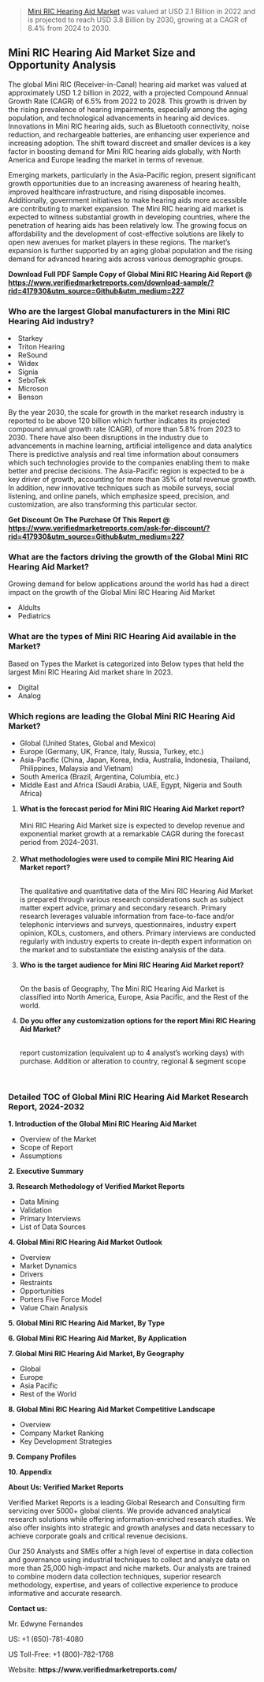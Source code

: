<blockquote><p><p><a href="https://www.verifiedmarketreports.com/download-sample/?rid=417930&utm_source=Github&utm_medium=227" target="_blank">Mini RIC Hearing Aid Market</a> was valued at USD 2.1 Billion in 2022 and is projected to reach USD 3.8 Billion by 2030, growing at a CAGR of 8.4% from 2024 to 2030.</p></blockquote><p><h2>Mini RIC Hearing Aid Market Size and Opportunity Analysis</h2><p>The global Mini RIC (Receiver-in-Canal) hearing aid market was valued at approximately USD 1.2 billion in 2022, with a projected Compound Annual Growth Rate (CAGR) of 6.5% from 2022 to 2028. This growth is driven by the rising prevalence of hearing impairments, especially among the aging population, and technological advancements in hearing aid devices. Innovations in Mini RIC hearing aids, such as Bluetooth connectivity, noise reduction, and rechargeable batteries, are enhancing user experience and increasing adoption. The shift toward discreet and smaller devices is a key factor in boosting demand for Mini RIC hearing aids globally, with North America and Europe leading the market in terms of revenue.</p><p>Emerging markets, particularly in the Asia-Pacific region, present significant growth opportunities due to an increasing awareness of hearing health, improved healthcare infrastructure, and rising disposable incomes. Additionally, government initiatives to make hearing aids more accessible are contributing to market expansion. The Mini RIC hearing aid market is expected to witness substantial growth in developing countries, where the penetration of hearing aids has been relatively low. The growing focus on affordability and the development of cost-effective solutions are likely to open new avenues for market players in these regions. The market’s expansion is further supported by an aging global population and the rising demand for advanced hearing aids across various demographic groups.</p></p><p class=""><strong>Download Full PDF Sample Copy of Global Mini RIC Hearing Aid Report @ <a href="https://www.verifiedmarketreports.com/download-sample/?rid=417930&amp;utm_source=Github&amp;utm_medium=227" target="_blank">https://www.verifiedmarketreports.com/download-sample/?rid=417930&amp;utm_source=Github&amp;utm_medium=227</a></strong></p><h3 id="" class="">Who are the largest Global manufacturers in the Mini RIC Hearing Aid industry?</h3><p><li>Starkey</li><li> Triton Hearing</li><li> ReSound</li><li> Widex</li><li> Signia</li><li> SeboTek</li><li> Microson</li><li> Benson</li></p><div class=""><div class="" dir="" data-message-author-role="" data-message-id="" data-message-model-slug=""><div class=""><div class=""><div class=""><div class="" dir="" data-message-author-role="" data-message-id="" data-message-model-slug=""><div class=""><div class=""><p>By the year 2030, the scale for growth in the market research industry is reported to be above 120 billion which further indicates its projected compound annual growth rate (CAGR), of more than 5.8% from 2023 to 2030. There have also been disruptions in the industry due to advancements in machine learning, artificial intelligence and data analytics There is predictive analysis and real time information about consumers which such technologies provide to the companies enabling them to make better and precise decisions. The Asia-Pacific region is expected to be a key driver of growth, accounting for more than 35% of total revenue growth. In addition, new innovative techniques such as mobile surveys, social listening, and online panels, which emphasize speed, precision, and customization, are also transforming this particular sector.</p><p><strong>Get Discount On The Purchase Of This Report @&nbsp; <a href="https://www.verifiedmarketreports.com/ask-for-discount/?rid=417930&amp;utm_source=Github&amp;utm_medium=227" target="_blank">https://www.verifiedmarketreports.com/ask-for-discount/?rid=417930&amp;utm_source=Github&amp;utm_medium=227</a></strong></p></div></div></div></div></div></div></div></div><h3 id="" class="">What are the factors driving the growth of the Global Mini RIC Hearing Aid Market?</h3><p id="" class="">Growing demand for below applications around the world has had a direct impact on the growth of the Global Mini RIC Hearing Aid Market</p><p id="" class=""><li>Aldults</li><li> Pediatrics</li></p><h3 id="" class="">What are the types of Mini RIC Hearing Aid available in the Market?</h3><p id="" class="">Based on Types the Market is categorized into Below types that held the largest Mini RIC Hearing Aid market share In 2023.</p><p id="" class=""><li>Digital</li><li> Analog</li></p><h3 id="" class="">Which regions are leading the Global Mini RIC Hearing Aid Market?</h3><ul><li>Global (United States, Global and Mexico)</li><li>Europe (Germany, UK, France, Italy, Russia, Turkey, etc.)</li><li>Asia-Pacific (China, Japan, Korea, India, Australia, Indonesia, Thailand, Philippines, Malaysia and Vietnam)</li><li>South America (Brazil, Argentina, Columbia, etc.)</li><li>Middle East and Africa (Saudi Arabia, UAE, Egypt, Nigeria and South Africa)</li></ul><p><ol><li><strong>What is the forecast period for Mini RIC Hearing Aid Market report?<br /></strong><br /><span data-sheets-root="1" data-sheets-value="{&quot;1&quot;:2,&quot;2&quot;:&quot;XXXX size is expected to develop revenue and exponential market growth at a remarkable CAGR during the forecast period from 2024&ndash;2030.&quot;}" data-sheets-userformat="{&quot;2&quot;:12674,&quot;4&quot;:{&quot;1&quot;:2,&quot;2&quot;:16776960},&quot;10&quot;:2,&quot;11&quot;:0,&quot;15&quot;:&quot;Arial&quot;,&quot;16&quot;:12}">Mini RIC Hearing Aid Market size is expected to develop revenue and exponential market growth at a remarkable CAGR during the forecast period from 2024&ndash;2031.</span><br /><br /></li><li><strong>What methodologies were used to compile Mini RIC Hearing Aid Market report?<br /><br /></strong><p>The qualitative and quantitative data of the&nbsp;Mini RIC Hearing Aid Market is prepared through various research considerations such as subject matter expert advice, primary and secondary research. Primary research leverages valuable information from face-to-face and/or telephonic interviews and surveys, questionnaires, industry expert opinion, KOLs, customers, and others. Primary interviews are conducted regularly with industry experts to create in-depth expert information on the market and to substantiate the existing analysis of the data.&nbsp;</p></li><li><strong>Who is the target audience for Mini RIC Hearing Aid Market report?<br /><br /></strong><p>On the basis of Geography, The&nbsp;Mini RIC Hearing Aid Market is classified into North America, Europe, Asia Pacific, and the Rest of the world.</p></li><li><strong>Do you offer any customization options for the report Mini RIC Hearing Aid Market?<br /><br /></strong><p>report customization (equivalent up to 4 analyst&rsquo;s working days) with purchase. Addition or alteration to country, regional &amp; segment scope</p><p>&nbsp;</p></li></ol></p><h3 id="" class="">Detailed TOC of Global Mini RIC Hearing Aid Market Research Report, 2024-2032</h3><p id="" class=""><strong>1. Introduction of the Global Mini RIC Hearing Aid Market</strong></p><ul><li>Overview of the Market</li><li>Scope of Report</li><li>Assumptions</li></ul><p id="" class=""><strong>2. Executive Summary</strong></p><p id="" class=""><strong>3. Research Methodology of&nbsp;Verified Market Reports</strong></p><ul><li>Data Mining</li><li>Validation</li><li>Primary Interviews</li><li>List of Data Sources</li></ul><p id="" class=""><strong>4. Global Mini RIC Hearing Aid Market Outlook</strong></p><ul><li>Overview</li><li>Market Dynamics</li><li>Drivers</li><li>Restraints</li><li>Opportunities</li><li>Porters Five Force Model</li><li>Value Chain Analysis</li></ul><p id="" class=""><strong>5. Global Mini RIC Hearing Aid Market, By&nbsp;Type</strong></p><p id="" class=""><strong>6. Global Mini RIC Hearing Aid Market, By Application</strong></p><p id="" class=""><strong>7. Global Mini RIC Hearing Aid Market, By Geography</strong></p><ul><li>Global</li><li>Europe</li><li>Asia Pacific</li><li>Rest of the World</li></ul><p id="" class=""><strong>8. Global Mini RIC Hearing Aid Market Competitive Landscape</strong></p><ul><li>Overview</li><li>Company Market Ranking</li><li>Key Development Strategies</li></ul><p id="" class=""><strong>9. Company Profiles</strong></p><p id="" class=""><strong>10. Appendix</strong></p><p id="" class=""><strong>About Us: Verified Market Reports</strong></p><p id="" class="">Verified Market Reports is a leading Global Research and Consulting firm servicing over 5000+ global clients. We provide advanced analytical research solutions while offering information-enriched research studies. We also offer insights into strategic and growth analyses and data necessary to achieve corporate goals and critical revenue decisions.</p><p id="" class="">Our 250 Analysts and SMEs offer a high level of expertise in data collection and governance using industrial techniques to collect and analyze data on more than 25,000 high-impact and niche markets. Our analysts are trained to combine modern data collection techniques, superior research methodology, expertise, and years of collective experience to produce informative and accurate research.</p><p id="" class=""><strong>Contact us:</strong></p><p id="" class="">Mr. Edwyne Fernandes</p><p id="" class="">US: +1 (650)-781-4080</p><p id="" class="">US Toll-Free: +1 (800)-782-1768</p><p id="" class="">Website: <a target="" data-test-app-aware-link=""><strong>https://www.verifiedmarketreports.com/</strong></a></p>
